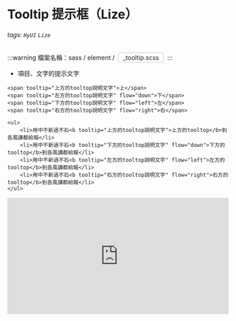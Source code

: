 # Tooltip 提示框（Lize）
###### tags: `HyUI` `Lize`

:::warning
檔案名稱：sass / element / <span class="focus2">_tooltip.scss</span>
:::
* 項目、文字的提示文字
```htmlmixed=
<span tooltip="上方的tooltop說明文字">上</span>
<span tooltip="左方的tooltop說明文字" flow="down">下</span>
<span tooltip="下方的tooltop說明文字" flow="left">左</span>
<span tooltip="右方的tooltop說明文字" flow="right">右</span>

<ul>
    <li>用中不新過不石<b tooltip="上方的tooltop說明文字">上方的tooltop</b>到各風講都給報</li>
    <li>用中不新過不石<b tooltip="下方的tooltop說明文字" flow="down">下方的tooltop</b>到各風講都給報</li>
    <li>用中不新過不石<b tooltip="左方的tooltop說明文字" flow="left">左方的tooltop</b>到各風講都給報</li>
    <li>用中不新過不石<b tooltip="右方的tooltop說明文字" flow="right">右方的tooltop</b>到各風講都給報</li>
</ul>
```

<iframe height="265" style="width: 100%;" scrolling="no" title="Tooltip / 提示框" src="https://codepen.io/Lize/embed/BaWvdMB?height=265&theme-id=dark&default-tab=html,result" frameborder="no" loading="lazy" allowtransparency="true" allowfullscreen="true">
  See the Pen <a href='https://codepen.io/Lize/pen/BaWvdMB'>Tooltip / 提示框</a> by Lize wu
  (<a href='https://codepen.io/Lize'>@Lize</a>) on <a href='https://codepen.io'>CodePen</a>.
</iframe>

<style>
/* 顏色設定 <span class="blue"></span>*/
.title{
    font-size: 26px; color: #fff;
    background:#00469C; display:inline-block;
    padding: 10px 20px 10px 30px;
    border-radius: 4px;
}
.sub-title{ font-size: 20px; color: #00469C; }
.box{
    padding: 1em 2em;
    background:#f5f5f5;
    margin: 10px 0;
    border: solid 1px #aaa;
}

.focus { color: #B20050; }
.focus2 {
    color: #222; border: solid 1px #c8c8c8;
    display: inline-block;
    padding: 2px 10px; margin: 0 4px;
    border-radius: 4px;
    background: #fff;
}
.link{ font-size: 20px; color: #B20050;}
.ui-infobar{ max-width:95%; }
.markdown-body{ max-width:95%; }
</style>
<!-- ## 標題
:::warning
簡介
:::
```sass=
.a{
    text-align: center;
}
```
```htmlmixed=
<a>123</a>
``` -->